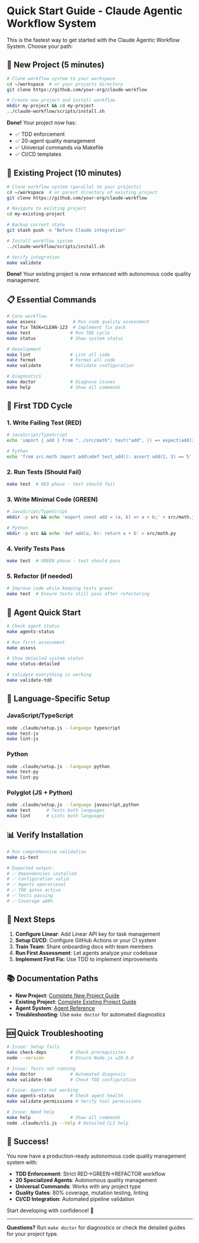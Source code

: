 # Quick Start Guide - Claude Agentic Workflow System

This is the fastest way to get started with the Claude Agentic Workflow System. Choose your path:

## 🚀 New Project (5 minutes)

```bash
# Clone workflow system to your workspace
cd ~/workspace  # or your projects directory
git clone https://github.com/your-org/claude-workflow

# Create new project and install workflow
mkdir my-project && cd my-project
../claude-workflow/scripts/install.sh
```

**Done!** Your project now has:
- ✅ TDD enforcement
- ✅ 20-agent quality management
- ✅ Universal commands via Makefile
- ✅ CI/CD templates

## 🔧 Existing Project (10 minutes)

```bash
# Clone workflow system (parallel to your projects)
cd ~/workspace  # or parent directory of existing project
git clone https://github.com/your-org/claude-workflow

# Navigate to existing project
cd my-existing-project

# Backup current state
git stash push -m "Before Claude integration"

# Install workflow system
../claude-workflow/scripts/install.sh

# Verify integration
make validate
```

**Done!** Your existing project is now enhanced with autonomous code quality management.

## 📋 Essential Commands

```bash
# Core workflow
make assess              # Run code quality assessment
make fix TASK=CLEAN-123  # Implement fix pack
make test               # Run TDD cycle
make status             # Show system status

# Development
make lint               # Lint all code
make format             # Format all code
make validate           # Validate configuration

# Diagnostics
make doctor             # Diagnose issues
make help               # Show all commands
```

## 🎯 First TDD Cycle

### 1. Write Failing Test (RED)
```bash
# JavaScript/TypeScript
echo 'import { add } from "../src/math"; test("add", () => expect(add(2, 3)).toBe(5));' > tests/math.test.js

# Python
echo 'from src.math import add\ndef test_add(): assert add(2, 3) == 5' > tests/test_math.py
```

### 2. Run Tests (Should Fail)
```bash
make test  # RED phase - test should fail
```

### 3. Write Minimal Code (GREEN)
```bash
# JavaScript/TypeScript
mkdir -p src && echo 'export const add = (a, b) => a + b;' > src/math.js

# Python
mkdir -p src && echo 'def add(a, b): return a + b' > src/math.py
```

### 4. Verify Tests Pass
```bash
make test  # GREEN phase - test should pass
```

### 5. Refactor (if needed)
```bash
# Improve code while keeping tests green
make test  # Ensure tests still pass after refactoring
```

## 🤖 Agent Quick Start

```bash
# Check agent status
make agents-status

# Run first assessment
make assess

# Show detailed system status
make status-detailed

# Validate everything is working
make validate-tdd
```

## 🔧 Language-Specific Setup

### JavaScript/TypeScript
```bash
node .claude/setup.js --language typescript
make test-js
make lint-js
```

### Python
```bash
node .claude/setup.js --language python
make test-py
make lint-py
```

### Polyglot (JS + Python)
```bash
node .claude/setup.js --language javascript,python
make test      # Tests both languages
make lint      # Lints both languages
```

## 📊 Verify Installation

```bash
# Run comprehensive validation
make ci-test

# Expected output:
# ✅ Dependencies installed
# ✅ Configuration valid
# ✅ Agents operational
# ✅ TDD gates active
# ✅ Tests passing
# ✅ Coverage ≥80%
```

## 🎯 Next Steps

1. **Configure Linear**: Add Linear API key for task management
2. **Setup CI/CD**: Configure GitHub Actions or your CI system
3. **Train Team**: Share onboarding docs with team members
4. **Run First Assessment**: Let agents analyze your codebase
5. **Implement First Fix**: Use TDD to implement improvements

## 📚 Documentation Paths

- **New Project**: [Complete New Project Guide](ONBOARDING-NEW-PROJECT.md)
- **Existing Project**: [Complete Existing Project Guide](ONBOARDING-EXISTING-PROJECT.md)
- **Agent System**: [Agent Reference](.claude/agents/CLAUDE.md)
- **Troubleshooting**: Use `make doctor` for automated diagnostics

## 🆘 Quick Troubleshooting

```bash
# Issue: Setup fails
make check-deps         # Check prerequisites
node --version          # Ensure Node.js ≥18.0.0

# Issue: Tests not running
make doctor             # Automated diagnosis
make validate-tdd       # Check TDD configuration

# Issue: Agents not working
make agents-status      # Check agent health
make validate-permissions # Verify tool permissions

# Issue: Need help
make help               # Show all commands
node .claude/cli.js --help # Detailed CLI help
```

## 🎉 Success!

You now have a production-ready autonomous code quality management system with:

- **TDD Enforcement**: Strict RED→GREEN→REFACTOR workflow
- **20 Specialized Agents**: Autonomous quality management
- **Universal Commands**: Works with any project type
- **Quality Gates**: 80% coverage, mutation testing, linting
- **CI/CD Integration**: Automated pipeline validation

Start developing with confidence! 🚀

---

**Questions?** Run `make doctor` for diagnostics or check the detailed guides for your project type.